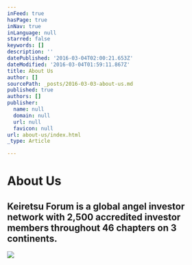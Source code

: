 ```yaml
---
inFeed: true
hasPage: true
inNav: true
inLanguage: null
starred: false
keywords: []
description: ''
datePublished: '2016-03-04T02:00:21.653Z'
dateModified: '2016-03-04T01:59:11.867Z'
title: About Us
author: []
sourcePath: _posts/2016-03-03-about-us.md
published: true
authors: []
publisher:
  name: null
  domain: null
  url: null
  favicon: null
url: about-us/index.html
_type: Article

---
```

# About Us

## Keiretsu Forum is a global angel investor network with 2,500 accredited investor members throughout 46 chapters on 3 continents.
![](https://the-grid-user-content.s3-us-west-2.amazonaws.com/3d852adc-43a7-4573-bee2-f5d2ca6070f2.jpg)